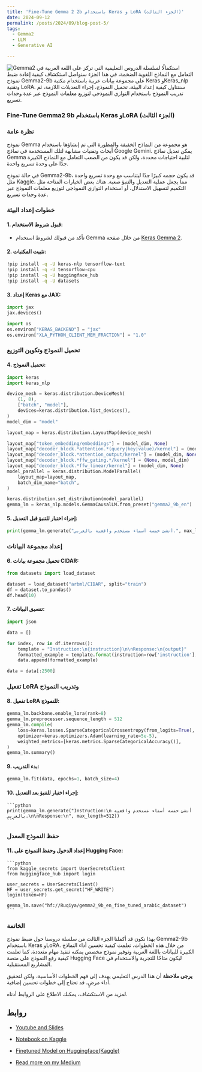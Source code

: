 ```yaml
---
title: 'Fine-Tune Gemma 2 2b باستخدام Keras و LoRA (الجزء الثالث)'
date: 2024-09-12
permalink: /posts/2024/09/blog-post-5/
tags:
  - Gemma2
  - LLM
  - Generative AI

---
```

![Gemma2](https://raw.githubusercontent.com/Ruqyai/ruqyai.github.io/main/images/gemma2.png)
استكمالًا لسلسلة الدروس التعليمية التي تركز على اللغة العربية في التعامل مع النماذج اللغوية الضخمة، في هذا الجزء سنواصل استكشاف كيفية إعادة ضبط نموذج Gemma2-9b على مجموعة بيانات عربية باستخدام مكتبة Keras وKeras_nlp وتقنية LoRA. سنتناول كيفية إعداد البيئة، تحميل النموذج، إجراء التعديلات اللازمة، ثم تدريب النموذج باستخدام التوازي النموذجي لتوزيع معلمات النموذج عبر عدة وحدات تسريع.

### Fine-Tune Gemma2 9b باستخدام Keras وLoRA (الجزء الثالث)

### نظرة عامة

نموذج Gemma هو مجموعة من النماذج الخفيفة والمطورة التي تم إنشاؤها باستخدام أبحاث وتقنيات مشابهة لتلك المستخدمة في نماذج Google Gemini. يمكن تعديل نماذج Gemma لتلبية احتياجات محددة، ولكن قد يكون من الصعب التعامل مع النماذج الكبيرة جدًا على وحدة تسريع واحدة.

في حالة نموذج Gemma2-9b، قد يكون حجمه كبيرًا جدًا ليتناسب مع وحدة تسريع واحدة مثل Kaggle، مما يجعل عملية التعديل والتنبؤ صعبة. هناك بعض الخيارات المتاحة مثل التكميم لتسهيل الاستدلال، أو استخدام التوازي النموذجي لتوزيع معلمات النموذج عبر عدة وحدات تسريع.

### خطوات إعداد البيئة

#### 1. **قبول شروط الاستخدام:**
   - تأكد من قبولك لشروط استخدام Gemma من خلال صفحة [Keras Gemma 2](https://keras.io/gemma2/).

#### 2. **تثبيت المكتبات:**
   ```bash
   !pip install -q -U keras-nlp tensorflow-text
   !pip install -q -U tensorflow-cpu
   !pip install -q -U huggingface_hub
   !pip install -q -U datasets
   ```

#### 3. **إعداد Keras مع JAX:**
   ```python
   import jax
   jax.devices()

   import os
   os.environ["KERAS_BACKEND"] = "jax"
   os.environ["XLA_PYTHON_CLIENT_MEM_FRACTION"] = "1.0"
   ```

### تحميل النموذج وتكوين التوزيع

#### 4. **تحميل النموذج:**
   ```python
   import keras
   import keras_nlp

   device_mesh = keras.distribution.DeviceMesh(
       (1, 8),
       ["batch", "model"],
       devices=keras.distribution.list_devices(),
   )
   model_dim = "model"

   layout_map = keras.distribution.LayoutMap(device_mesh)

   layout_map["token_embedding/embeddings"] = (model_dim, None)
   layout_map["decoder_block.*attention.*(query|key|value)/kernel"] = (model_dim, None, None)
   layout_map["decoder_block.*attention_output/kernel"] = (model_dim, None, None)
   layout_map["decoder_block.*ffw_gating.*/kernel"] = (None, model_dim)
   layout_map["decoder_block.*ffw_linear/kernel"] = (model_dim, None)
   model_parallel = keras.distribution.ModelParallel(
       layout_map=layout_map,
       batch_dim_name="batch",
   )

   keras.distribution.set_distribution(model_parallel)
   gemma_lm = keras_nlp.models.GemmaCausalLM.from_preset("gemma2_9b_en")
   ```

#### 5. **إجراء اختبار للتنبؤ قبل التعديل:**
   ```python
   print(gemma_lm.generate("أنشئ خمسة أسماء مستخدم واقعية بالعربي.", max_length=512))
   ```

### إعداد مجموعة البيانات

#### 6. **تحميل مجموعة بيانات CIDAR:**
   ```python
   from datasets import load_dataset

   dataset = load_dataset("arbml/CIDAR", split="train")
   df = dataset.to_pandas()
   df.head(10)
   ```

#### 7. **تنسيق البيانات:**
   ```python
   import json

   data = []

   for index, row in df.iterrows():
       template = "Instruction:\n{instruction}\n\nResponse:\n{output}"
       formatted_example = template.format(instruction=row['instruction'], output=row['output'])
       data.append(formatted_example)

   data = data[:2500]
   ```

### تفعيل LoRA وتدريب النموذج

#### 8. **تفعيل LoRA للنموذج:**
   ```python
   gemma_lm.backbone.enable_lora(rank=8)
   gemma_lm.preprocessor.sequence_length = 512
   gemma_lm.compile(
       loss=keras.losses.SparseCategoricalCrossentropy(from_logits=True),
       optimizer=keras.optimizers.Adam(learning_rate=5e-5),
       weighted_metrics=[keras.metrics.SparseCategoricalAccuracy()],
   )
   gemma_lm.summary()
   ```

#### 9. **بدء التدريب:**
   ```python
   gemma_lm.fit(data, epochs=1, batch_size=4)
   ```

#### 10. **إجراء اختبار للتنبؤ بعد التعديل:**
    ```python
    print(gemma_lm.generate("Instruction:\n أنشئ خمسة أسماء مستخدم واقعية بالعربي.\n\nResponse:\n", max_length=512))
    ```

### حفظ النموذج المعدل

#### 11. **إعداد الدخول وحفظ النموذج على Hugging Face:**
    ```python
    from kaggle_secrets import UserSecretsClient
    from huggingface_hub import login

    user_secrets = UserSecretsClient()
    HF = user_secrets.get_secret("HF_WRITE")
    login(token=HF)

    gemma_lm.save("hf://Ruqiya/gemma2_9b_en_fine_tuned_arabic_dataset")
    ```

### الخاتمة

بهذا نكون قد أكملنا الجزء الثالث من سلسلة دروسنا حول ضبط نموذج Gemma2-9b باستخدام Keras وLoRA. من خلال هذه الخطوات، تعلمت كيفية تحسين أداء النماذج الكبيرة للبيانات باللغة العربية وتوفير نموذج مخصص يمكنه تنفيذ مهام متعددة. كما تعلمت كيفية رفع النموذج على منصة Hugging Face ليكون متاحًا للتجربة والاستخدام في المشاريع المستقبلية.

**يرجى ملاحظة** أن هذا الدرس التعليمي يهدف إلى فهم الخطوات الأساسية، ولكن لتحقيق أداء مرضٍ، قد تحتاج إلى خطوات تحسين إضافية.

لمزيد من الاستكشاف، يمكنك الاطلاع على الروابط أدناه.


## روابط
- [Youtube and Slides](https://ruqyai.github.io/talks/2024-09-12-talk)
- [Notebook on Kaggle](https://www.kaggle.com/code/ruqiyas/arabic-finetune-gemma2-9b-model-using-keras-lora)
- [Finetuned Model on Huggingface(Kaggle)](https://huggingface.co/Ruqiya/gemma2_9b_en_fine_tuned_arabic_dataset)  

- [Read more on my Medium](https://medium.com/@rbinsafi/fine-tune-gemma-2-2b-using-transformers-and-qlora-part-2-946b642951af)


